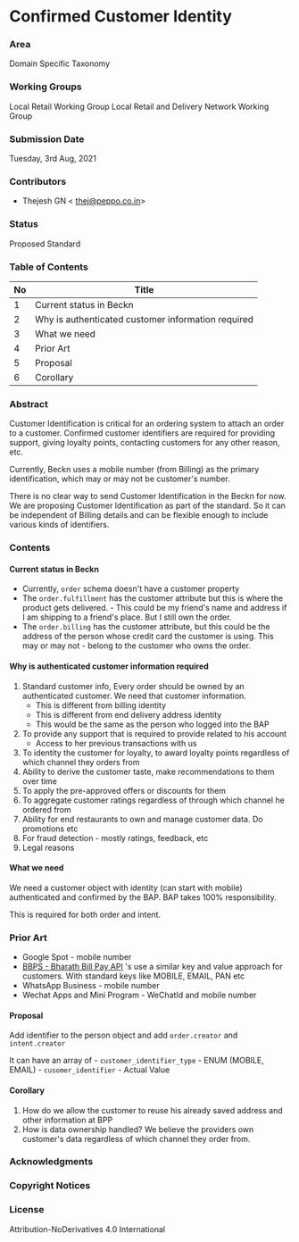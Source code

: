# Confirmed Customer Identity

### Area

Domain Specific Taxonomy

### Working Groups

Local Retail Working Group
Local Retail and Delivery Network Working Group

### Submission Date

Tuesday, 3rd Aug, 2021

### Contributors

- Thejesh GN < thej@peppo.co.in>

### Status

Proposed Standard

### Table of Contents

| **No** | **Title** |
|--------|-----------|
|1|Current status in Beckn|
|2|Why is authenticated customer information required|
|3|What we need|
|4|Prior Art|
|5|Proposal|
|6|Corollary|


### Abstract

Customer Identification is critical for an ordering system to attach an order to a customer. Confirmed customer identifiers are required for providing support, giving loyalty points, contacting customers for any other reason, etc. 

Currently, Beckn uses a mobile number (from Billing) as the primary identification, which may or may not be customer's number.

There is no clear way to send Customer Identification in the Beckn for now. We are proposing Customer Identification as part of the standard. So it can be independent of Billing details and can be flexible enough to include various kinds of identifiers.

### Contents

#### Current status in Beckn
- Currently, `order` schema doesn't have a customer property
- The `order.fulfillment` has the customer attribute but this is where the product gets delivered. - This could be my friend's name and address if I am shipping to a friend's place. But I still own the order.
- The `order.billing` has the customer attribute, but this could be the address of the person whose credit card the customer is using. This may or may not - belong to the customer who owns the order.


#### Why is authenticated customer information required
1. Standard customer info, Every order should be owned by an authenticated customer. We need that customer information.
    - This is different from billing identity
    - This is different from end delivery address identity
    - This would be the same as the person who logged into the BAP
2. To provide any support that is required to provide related to his account
    - Access to her previous transactions with us
3. To identity the customer for loyalty, to award loyalty points regardless of which channel they orders from
4. Ability to derive the customer taste, make recommendations to them over time
5. To apply the pre-approved offers or discounts for them
6. To aggregate customer ratings regardless of through which channel he ordered from 
7. Ability for end restaurants to own and manage customer data. Do promotions etc
8. For fraud detection - mostly ratings, feedback, etc
9. Legal reasons

#### What we need
We need a customer object with identity (can start with mobile) authenticated and confirmed by the BAP. BAP takes 100% responsibility.

This is required for both order and intent.

### Prior Art
- Google Spot - mobile number
- [BBPS - Bharath Bill Pay API](https://www.npci.org.in/PDF/npci/bbp/notified-documents/BBPS%20API%20Specifications%20v13.0%20-%2005112019_0.pdf) 's use a similar key and value approach for customers. With standard keys like MOBILE, EMAIL, PAN etc
- WhatsApp Business - mobile number
- Wechat Apps and Mini Program - WeChatId and mobile number

#### Proposal
Add identifier to the person object and add `order.creator` and  `intent.creator`

It can have an array of 
    - `customer_identifier_type`  - ENUM (MOBILE, EMAIL)
    - `cusomer_identifier` - Actual Value 


#### Corollary
1. How do we allow the customer to reuse his already saved address and other information at BPP
2. How is data ownership handled? We believe the providers own customer's data regardless of which channel they order from. 

### Acknowledgments

###  Copyright Notices
    
###  License
Attribution-NoDerivatives 4.0 International